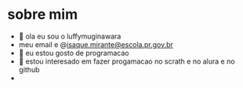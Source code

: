 # sobre mim 
- 👋 ola eu sou o luffymuginawara
- meu email e @isaque.mirante@escola.pr.gov.br
- 👀 eu estou gosto de programacao 
- 🌱 estou interesado em fazer progamacao no scrath e no alura e no  github 
- 


